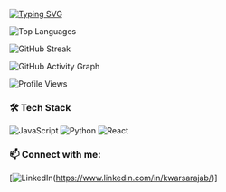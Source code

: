 [![Typing SVG](https://readme-typing-svg.herokuapp.com?font=Fira+Code&pause=1000&color=F75C7E&width=435&lines=Hello+World!+I'm+a+Developer;Always+learning+new+things)](https://git.io/typing-svg)

![Top Languages](https://github-readme-stats.vercel.app/api/top-langs/?username=kwarsanaut&layout=compact&theme=radical)

![GitHub Streak](https://github-readme-streak-stats.herokuapp.com/?user=kwarsanaut&theme=radical)

![GitHub Activity Graph](https://activity-graph.herokuapp.com/graph?username=kwarsanaut&theme=react-dark)

![Profile Views](https://komarev.com/ghpvc/?username=kwarsanaut&color=brightgreen)

### 🛠️ Tech Stack
![JavaScript](https://img.shields.io/badge/-JavaScript-F7DF1E?style=flat-square&logo=javascript&logoColor=black)
![Python](https://img.shields.io/badge/-Python-3776AB?style=flat-square&logo=python&logoColor=white)
![React](https://img.shields.io/badge/-React-61DAFB?style=flat-square&logo=react&logoColor=black)

### 📫 Connect with me:
[![LinkedIn](https://img.shields.io/badge/-LinkedIn-0077B5?style=flat-square&logo=linkedin&logoColor=white)(https://www.linkedin.com/in/kwarsarajab/)]

